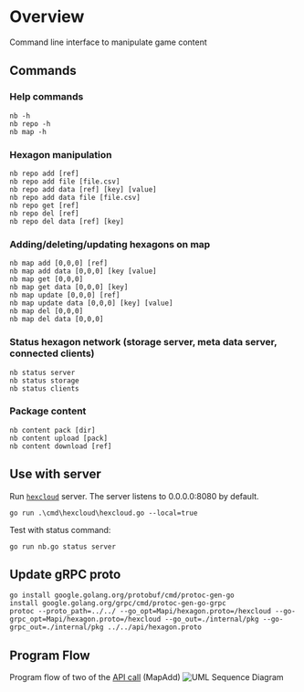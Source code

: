  # Overview
Command line interface to manipulate game content

## Commands
### Help commands
    nb -h
    nb repo -h
    nb map -h

### Hexagon manipulation
    nb repo add [ref]
    nb repo add file [file.csv]
    nb repo add data [ref] [key] [value]
    nb repo add data file [file.csv]
    nb repo get [ref]
    nb repo del [ref]
    nb repo del data [ref] [key]

### Adding/deleting/updating hexagons on map
    nb map add [0,0,0] [ref]
    nb map add data [0,0,0] [key [value]
    nb map get [0,0,0]
    nb map get data [0,0,0] [key]
    nb map update [0,0,0] [ref]
    nb map update data [0,0,0] [key] [value]
    nb map del [0,0,0]
    nb map del data [0,0,0]
    
### Status hexagon network (storage server, meta data server, connected clients)
    nb status server
    nb status storage
    nb status clients

### Package content
    nb content pack [dir]
    nb content upload [pack]
    nb content download [ref]

## Use with server
Run [`hexcloud`](https://github.com/3vilM33pl3/hexcloud) server. The server listens to 0.0.0.0:8080 by default.

`go run .\cmd\hexcloud\hexcloud.go --local=true`

Test with status command:

`go run nb.go status server`

## Update gRPC proto
```shell
go install google.golang.org/protobuf/cmd/protoc-gen-go
install google.golang.org/grpc/cmd/protoc-gen-go-grpc
protoc --proto_path=../../ --go_opt=Mapi/hexagon.proto=/hexcloud --go-grpc_opt=Mapi/hexagon.proto=/hexcloud --go_out=./internal/pkg --go-grpc_out=./internal/pkg ../../api/hexagon.proto
```

## Program Flow
Program flow of two of the [API call](./api/hexagon.proto) (MapAdd)
![UML Sequence Diagram](./images/hexcli.svg)